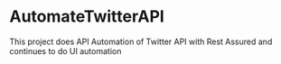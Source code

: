 # AutomateTwitterAPI
This project does API Automation of Twitter API with Rest Assured and continues to do UI automation
